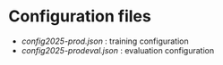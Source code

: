 # Configuration files

* *config2025-prod.json* : training configuration
* *config2025-prodeval.json* : evaluation configuration